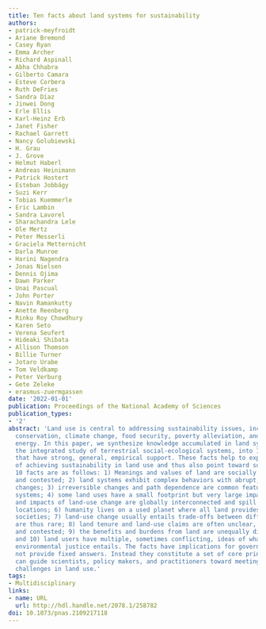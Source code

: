 ```yaml
---
title: Ten facts about land systems for sustainability
authors:
- patrick-meyfroidt
- Ariane Bremond
- Casey Ryan
- Emma Archer
- Richard Aspinall
- Abha Chhabra
- Gilberto Camara
- Esteve Corbera
- Ruth DeFries
- Sandra Díaz
- Jinwei Dong
- Erle Ellis
- Karl-Heinz Erb
- Janet Fisher
- Rachael Garrett
- Nancy Golubiewski
- H. Grau
- J. Grove
- Helmut Haberl
- Andreas Heinimann
- Patrick Hostert
- Esteban Jobbágy
- Suzi Kerr
- Tobias Kuemmerle
- Eric Lambin
- Sandra Lavorel
- Sharachandra Lele
- Ole Mertz
- Peter Messerli
- Graciela Metternicht
- Darla Munroe
- Harini Nagendra
- Jonas Nielsen
- Dennis Ojima
- Dawn Parker
- Unai Pascual
- John Porter
- Navin Ramankutty
- Anette Reenberg
- Rinku Roy Chowdhury
- Karen Seto
- Verena Seufert
- Hideaki Shibata
- Allison Thomson
- Billie Turner
- Jotaro Urabe
- Tom Veldkamp
- Peter Verburg
- Gete Zeleke
- erasmus-zuermgassen
date: '2022-01-01'
publication: Proceedings of the National Academy of Sciences
publication_types:
- '2'
abstract: 'Land use is central to addressing sustainability issues, including biodiversity
  conservation, climate change, food security, poverty alleviation, and sustainable
  energy. In this paper, we synthesize knowledge accumulated in land system science,
  the integrated study of terrestrial social-ecological systems, into 10 hard truths
  that have strong, general, empirical support. These facts help to explain the challenges
  of achieving sustainability in land use and thus also point toward solutions. The
  10 facts are as follows: 1) Meanings and values of land are socially constructed
  and contested; 2) land systems exhibit complex behaviors with abrupt, hard-to-predict
  changes; 3) irreversible changes and path dependence are common features of land
  systems; 4) some land uses have a small footprint but very large impacts; 5) drivers
  and impacts of land-use change are globally interconnected and spill over to distant
  locations; 6) humanity lives on a used planet where all land provides benefits to
  societies; 7) land-use change usually entails trade-offs between different benefits—&quot;win–wins&quot;
  are thus rare; 8) land tenure and land-use claims are often unclear, overlapping,
  and contested; 9) the benefits and burdens from land are unequally distributed;
  and 10) land users have multiple, sometimes conflicting, ideas of what social and
  environmental justice entails. The facts have implications for governance, but do
  not provide fixed answers. Instead they constitute a set of core principles which
  can guide scientists, policy makers, and practitioners toward meeting sustainability
  challenges in land use.'
tags:
- Multidisciplinary
links:
- name: URL
  url: http://hdl.handle.net/2078.1/258782
doi: 10.1073/pnas.2109217118
---
```

